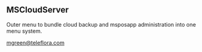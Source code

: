 MSCloudServer
-------------

Outer menu to bundle cloud backup and msposapp administration into one menu system.

mgreen@teleflora.com
